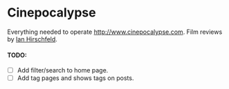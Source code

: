 # Cinepocalypse

Everything needed to operate http://www.cinepocalypse.com. Film reviews by [Ian Hirschfeld](https://twitter.com/ianhirschfeld).

#### TODO:
- [ ] Add filter/search to home page.
- [ ] Add tag pages and shows tags on posts.
